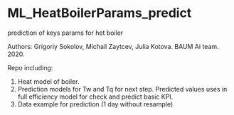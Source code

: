 # ML_HeatBoilerParams_predict
prediction of keys params for het boiler

Authors: Grigoriy Sokolov, Michail Zaytcev, Julia Kotova. 
    BAUM Ai team. 2020.

Repo including:
1. Heat model of boiler.
2. Prediction models for Tw and Tq for next step. Predicted values uses in full efficiency model for check and predict basic KPI.
3. Data example for prediction (1 day without resample)
